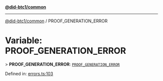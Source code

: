 [**@did-btc1/common**](../README.md)

***

[@did-btc1/common](../globals.md) / PROOF\_GENERATION\_ERROR

# Variable: PROOF\_GENERATION\_ERROR

&gt; **PROOF\_GENERATION\_ERROR**: [`PROOF_GENERATION_ERROR`](../enumerations/Btc1ErrorCode.md#proof_generation_error)

Defined in: [errors.ts:103](https://github.com/dcdpr/did-btc1-js/blob/4ab6f9915d95beed9bc633644c9db1539395f512/packages/common/src/errors.ts#L103)
